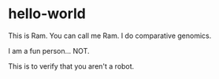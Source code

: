 # hello-world

This is Ram. You can call me Ram. I do comparative genomics.

I am a fun person... NOT.

This is to verify that you aren't a robot.
